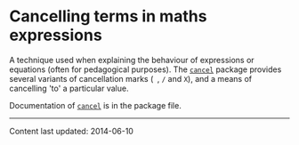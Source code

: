 # Cancelling terms in maths expressions

A technique used when explaining the behaviour of expressions or
equations (often for pedagogical purposes).  The [`cancel`](http://ctan.org/pkg/cancel)
package provides several variants of cancellation marks
(` `, `/` and `X`), and
a means of cancelling 'to' a particular value.

Documentation of [`cancel`](http://ctan.org/pkg/cancel) is in the package file.


----

Content last updated: 2014-06-10
